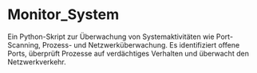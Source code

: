 # Monitor_System
Ein Python-Skript zur Überwachung von Systemaktivitäten wie Port-Scanning, Prozess- und Netzwerküberwachung. Es identifiziert offene Ports, überprüft Prozesse auf verdächtiges Verhalten und überwacht den Netzwerkverkehr. 
